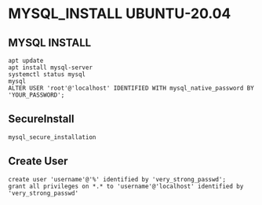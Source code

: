 # MYSQL_INSTALL UBUNTU-20.04
## MYSQL INSTALL
```
apt update
apt install mysql-server
systemctl status mysql
mysql
ALTER USER 'root'@'localhost' IDENTIFIED WITH mysql_native_password BY 'YOUR_PASSWORD';
```
## SecureInstall
```
mysql_secure_installation
```
## Create User
```
create user 'username'@'%' identified by 'very_strong_passwd';
grant all privileges on *.* to 'username'@'localhost' identified by 'very_strong_passwd'
```
